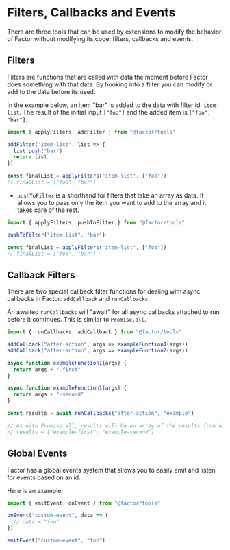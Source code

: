 # Filters, Callbacks and Events

There are three tools that can be used by extensions to modify the behavior of Factor without modifying its code: filters, callbacks and events.

## Filters

Filters are functions that are called with data the moment before Factor does something with that data. By hooking into a filter you can modify or add to the data before its used.

In the example below, an item "bar" is added to the data with filter id: `item-list`. The result of the initial input `["foo"]` and the added item is `["foo", "bar"]`.

```javascript
import { applyFilters, addFilter } from "@factor/tools"

addFilter("item-list", list => {
  list.push("bar")
  return list
})

const finalList = applyFilters("item-list", ["foo"])
// finalList = ["foo", "bar"]
```

- `pushToFilter` is a shorthand for filters that take an array as data. It allows you to pass only the item you want to add to the array and it takes care of the rest.

```javascript
import { applyFilters, pushToFilter } from "@factor/tools"

pushToFilter("item-list", "bar")

const finalList = applyFilters("item-list", ["foo"])
// finalList = ["foo", "bar"]
```

## Callback Filters

There are two special callback filter functions for dealing with async callbacks in Factor: `addCallback` and `runCallbacks`.

An awaited `runCallbacks` will "await" for all async callbacks attached to run before it continues. This is similar to `Promise.all`.

```javascript
import { runCallbacks, addCallback } from "@factor/tools"

addCallback("after-action", args => exampleFunction1(args))
addCallback("after-action", args => exampleFunction2(args))

async function exampleFunction1(args) {
  return args + "-first"
}

async function exampleFunction1(args) {
  return args + "-second"
}

const results = await runCallbacks("after-action", "example")

// As with Promise.all, results will be an array of the results from all attached callbacks\
// results = ["example-first", "example-second"]
```

## Global Events

Factor has a global events system that allows you to easily emit and listen for events based on an id.

Here is an example:

```js
import { emitEvent, onEvent } from "@factor/tools"

onEvent("custom-event", data => {
  // data = "foo"
})

emitEvent("custom-event", "foo")
```
